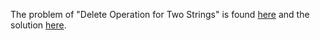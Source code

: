 The problem of "Delete Operation for Two Strings" is found [here](https://leetcode.com/problems/delete-operation-for-two-strings/description/?envType=study-plan&id=algorithm-ii) and the solution [here](https://github.com/aurimas13/Solutions-To-Problems/blob/main/LeetCode/Python%20Solutions/Delete%20Operation%20for%20Two%20Strings/delete.py).